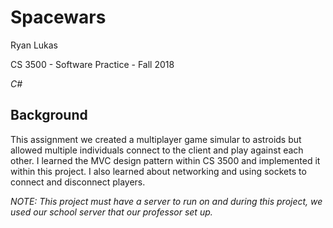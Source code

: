 Spacewars
==============

Ryan Lukas

CS 3500 - Software Practice - Fall 2018

*C#*

Background
------------
This assignment we created a multiplayer game simular to astroids but allowed multiple individuals connect to the client and play against each other. I learned the MVC design pattern within CS 3500 and implemented it within this project. I also learned about networking and using sockets to connect and disconnect players. 

*NOTE: This project must have a server to run on and during this project, we used our school server that our professor set up.*
